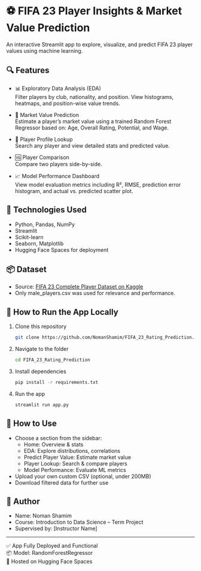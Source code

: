 
# ⚽ FIFA 23 Player Insights & Market Value Prediction

An interactive Streamlit app to explore, visualize, and predict FIFA 23 player values using machine learning.

## 🔍 Features

- 📊 Exploratory Data Analysis (EDA)  
  Filter players by club, nationality, and position. View histograms, heatmaps, and position-wise value trends.

- 🤖 Market Value Prediction  
  Estimate a player’s market value using a trained Random Forest Regressor based on:
  Age, Overall Rating, Potential, and Wage.

- 🔎 Player Profile Lookup  
  Search any player and view detailed stats and predicted value.

- 🆚 Player Comparison  
  Compare two players side-by-side.

- 📈 Model Performance Dashboard  
  View model evaluation metrics including R², RMSE, prediction error histogram, and actual vs. predicted scatter plot.

## 🧠 Technologies Used

- Python, Pandas, NumPy  
- Streamlit  
- Scikit-learn  
- Seaborn, Matplotlib  
- Hugging Face Spaces for deployment

## 📦 Dataset

- Source: [FIFA 23 Complete Player Dataset on Kaggle](https://www.kaggle.com/datasets/stefanoleone992/fifa-23-complete-player-dataset)
- Only male_players.csv was used for relevance and performance.

## 🚀 How to Run the App Locally

1. Clone this repository  
   ```bash
   git clone https://github.com/NomanShamim/FIFA_23_Rating_Prediction.git
   ```

2. Navigate to the folder  
   ```bash
   cd FIFA_23_Rating_Prediction
   ```

3. Install dependencies  
   ```bash
   pip install -r requirements.txt
   ```

4. Run the app  
   ```bash
   streamlit run app.py
   ```

## 🧾 How to Use

- Choose a section from the sidebar:
  - Home: Overview & stats
  - EDA: Explore distributions, correlations
  - Predict Player Value: Estimate market value
  - Player Lookup: Search & compare players
  - Model Performance: Evaluate ML metrics
- Upload your own custom CSV (optional, under 200MB)
- Download filtered data for further use

## 👤 Author

- Name: Noman Shamim  
- Course: Introduction to Data Science – Term Project  
- Supervised by: [Instructor Name]

---

✅ App Fully Deployed and Functional  
📦 Model: RandomForestRegressor  
🚀 Hosted on Hugging Face Spaces
